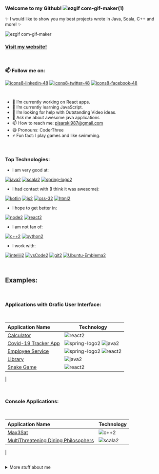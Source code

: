 ### Welcome to my Github! ![ezgif com-gif-maker(1)](https://user-images.githubusercontent.com/73716334/152412167-1bd22ef0-d5ec-47c7-96e6-b706eee7206c.gif)


✨ I would like to show you my best projects wrote in Java, Scala, C++ and more! ✨ 

![ezgif com-gif-maker](https://user-images.githubusercontent.com/73716334/151576766-fed88f9d-d378-4939-8809-42c0cc3b10c2.gif)

### [Visit my website!](https://remmo1.github.io/) 
<br>

### 📫 Follow me on:
[![icons8-linkedin-48](https://user-images.githubusercontent.com/73716334/210139054-02668b52-f8a6-4330-8293-01cb60adf2ff.png)](https://www.linkedin.com/in/remigiusz-pisarski-5a6154248/)
[![icons8-twitter-48](https://user-images.githubusercontent.com/73716334/210138912-b8265f4f-c6c4-40d9-b3f3-b66339cfb22e.png)](https://twitter.com/Remmo123456789)
[![icons8-facebook-48](https://user-images.githubusercontent.com/73716334/210138986-4a75aae4-a191-4b98-b3a6-f0cde7e36210.png)](https://www.facebook.com/profile.php?id=100007905436766)

<br>

- 🔭 I’m currently working on React apps.
- 🌱 I’m currently learning JavaScript.
- 🤔 I’m looking for help with Outstanding Video ideas.
- 💬 Ask me about awesome java applications
- 📫 How to reach me: pisarski987@gmail.com
- 😄 Pronouns: CoderThree
- ⚡ Fun fact: I play games and like swimming.

<br>

### Top Technologies:

- I am very good at:

[![java2](https://user-images.githubusercontent.com/73716334/152649672-ba74e19a-a1a8-4745-86c6-693235fa531e.png)](https://github.com/Remmo1/Remmo1/blob/main/icons/java.png)
[![scala2](https://user-images.githubusercontent.com/73716334/152649808-3cba80a4-9108-406d-85ee-0876d5bf9f8c.png)](https://github.com/Remmo1/Remmo1/blob/main/icons/scala.png)
[![spring-logo2](https://user-images.githubusercontent.com/73716334/152649809-009658fa-45b5-4771-bfc1-e4782041ec89.png)](https://github.com/Remmo1/Remmo1/blob/main/icons/spring-logo.png)

- I had contact with (I think it was awesome):

[![kotlin](https://user-images.githubusercontent.com/73716334/210139236-9e01997a-39d9-49f6-9bda-9f31e24f82ad.png)](https://github.com/Remmo1/Remmo1/blob/main/icons/small/kotlin.png)
[![js2](https://user-images.githubusercontent.com/73716334/152649802-b482d985-c477-474e-b39d-6f392c10e77e.png)](https://github.com/Remmo1/Remmo1/blob/main/icons/js.png)
[![css-32](https://user-images.githubusercontent.com/73716334/152853612-1334f0bf-a5f1-4b5b-96b7-d7fc21b570d3.png)](https://github.com/Remmo1/Remmo1/blob/main/icons/css-3.png)
[![html2](https://user-images.githubusercontent.com/73716334/152853627-48ae5e48-e804-40f0-bc79-adbe4a201b90.png)](https://github.com/Remmo1/Remmo1/blob/main/icons/html.png)

- I hope to get better in:

[![node2](https://user-images.githubusercontent.com/73716334/152649804-87573079-cae2-410c-816a-a8078adbde89.png)](https://github.com/Remmo1/Remmo1/blob/main/icons/node.png)
[![react2](https://user-images.githubusercontent.com/73716334/152649806-c6b0ead9-d47d-43f5-bed5-8bc8463bd580.png)](https://github.com/Remmo1/Remmo1/blob/main/icons/react.png)

- I am not fan of: 

[![c++2](https://user-images.githubusercontent.com/73716334/152853607-661187c9-3fd0-4364-9813-44b3546624e2.png)](https://github.com/Remmo1/Remmo1/blob/main/icons/c%2B%2B.png)
[![python2](https://user-images.githubusercontent.com/73716334/152649805-5999926d-bf33-4bad-9155-f849eb3c08b7.png)](https://github.com/Remmo1/Remmo1/blob/main/icons/python.png)

- I work with:

[![inteliij2](https://user-images.githubusercontent.com/73716334/152855024-77f47fe0-24a6-46de-904b-83138812e86b.png)](https://github.com/Remmo1/Remmo1/blob/main/icons/inteliij.png)
[![vsCode2](https://user-images.githubusercontent.com/73716334/152854547-5f9d2567-9be3-4c2b-a1a6-ec8d824fbd7a.png)](https://github.com/Remmo1/Remmo1/blob/main/icons/vsCode.png)
[![git2](https://user-images.githubusercontent.com/73716334/152853620-1083cc08-b0e0-477f-902f-80383c539e56.png)](https://github.com/Remmo1/Remmo1/blob/main/icons/git.png)
[![Ubuntu-Emblema2](https://user-images.githubusercontent.com/73716334/152854526-fe760cff-4257-4f48-ae02-3bdbef2cda5e.png)](https://github.com/Remmo1/Remmo1/blob/main/icons/Ubuntu-Emblema.png)


<br>

## Examples:

<br>

### Applications with Grafic User Interface:

<br>

|   Application Name    |   Technology  |
|:----------------------|---------------|
| [Calculator](https://www.youtube.com/watch?v=ax-qTCsoXdg) | ![react2](https://user-images.githubusercontent.com/73716334/154715420-9df6653d-4091-499b-afcb-6aa8c01d06c6.png) |
| [Covid-19 Tracker App](https://www.youtube.com/watch?v=ieCOQj9DlnE) | ![spring-logo2](https://user-images.githubusercontent.com/73716334/153917334-546e632a-5b8a-43f8-81bf-9964a0b585d5.png) ![java2](https://user-images.githubusercontent.com/73716334/153917342-59c5f3b8-cf4d-4b2b-b5e3-4e0e75ae8bce.png) |
| [Employee Service](https://www.youtube.com/watch?v=Q00S-dZWCSk) | ![spring-logo2](https://user-images.githubusercontent.com/73716334/154715429-9256393a-0a52-41ae-8dc5-2405fabc9793.png) ![react2](https://user-images.githubusercontent.com/73716334/154716134-4631466d-c52e-46a9-a5cb-32f68bf5bc77.png) |
| [Library](https://www.youtube.com/watch?v=XNJ8P8Qspes) | ![java2](https://user-images.githubusercontent.com/73716334/154715407-e041f01c-7be1-4b9b-91de-28cf2cff549e.png) |
| [Snake Game](https://www.youtube.com/watch?v=-ob86GGyONk) | ![react2](https://user-images.githubusercontent.com/73716334/154715420-9df6653d-4091-499b-afcb-6aa8c01d06c6.png)
|

<br>

### Console Applications:

<br>

|   Application Name    |   Technology  |
|:----------------------|---------------|
| [Max3Sat](https://www.youtube.com/watch?v=EkPx4DKFHqk) | ![c++2](https://user-images.githubusercontent.com/73716334/159522461-51318a0b-ab6c-4555-a743-06020bfc0ba2.png) |
| [MultiThreatening Dining Philosophers](https://www.youtube.com/watch?v=vHdBs39LQ6g) | ![scala2](https://user-images.githubusercontent.com/73716334/159522447-980cb921-9da7-45df-853e-cc8f2911b742.png)
|






<br>

<details>

<summary>
    More stuff about me
</summary>

<br>

<p> &nbsp &nbsp &nbsp &nbsp I am the student at University of Science and Technology in Wrocław. I study Applied Computer Science. </p>

<p> &nbsp &nbsp &nbsp &nbsp I love programming but this is not my only passion. I like swimming too. My greatest hobby is F1. Every icons used here is from <a target="_blank" href="https://icons8.com">Icons8</a></p>

<br>

### Github Stats
[![Anurag's GitHub stats](https://github-readme-stats.vercel.app/api?username=Remmo1&hide=contribs,prs&theme=tokyonight)](https://github.com/anuraghazra/github-readme-stats)

</details>